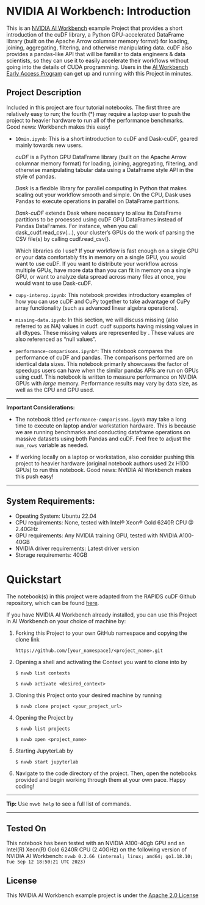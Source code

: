 # NVIDIA AI Workbench: Introduction
This is an [NVIDIA AI Workbench](https://developer.nvidia.com/blog/develop-and-deploy-scalable-generative-ai-models-seamlessly-with-nvidia-ai-workbench/) example Project that provides a short introduction of the cuDF library, a Python GPU-accelerated DataFrame library (built on the Apache Arrow columnar memory format) for loading, joining, aggregating, filtering, and otherwise manipulating data. cuDF also provides a pandas-like API that will be familiar to data engineers & data scientists, so they can use it to easily accelerate their workflows without going into the details of CUDA programming. Users in the [AI Workbench Early Access Program](https://developer.nvidia.com/ai-workbench-early-access) can get up and running with this Project in minutes.

## Project Description
Included in this project are four tutorial notebooks. The first three are relatively easy to run; the fourth (*) may require a laptop user to push the project to heavier hardware to run all of the performance benchmarks. Good news: Workbench makes this easy!  

* ```10min.ipynb```: This is a short introduction to cuDF and Dask-cuDF, geared mainly towards new users.

   _cuDF_ is a Python GPU DataFrame library (built on the Apache Arrow columnar memory format) for loading, joining, aggregating, filtering, and otherwise manipulating tabular data using a DataFrame style API in the style of pandas.

   _Dask_ is a flexible library for parallel computing in Python that makes scaling out your workflow smooth and simple. On the CPU, Dask uses Pandas to execute operations in parallel on DataFrame partitions.

   _Dask-cuDF_ extends Dask where necessary to allow its DataFrame partitions to be processed using cuDF GPU DataFrames instead of Pandas DataFrames. For instance, when you call dask_cudf.read_csv(...), your cluster’s GPUs do the work of parsing the CSV file(s) by calling cudf.read_csv().

   Which libraries do I use? If your workflow is fast enough on a single GPU or your data comfortably fits in memory on a single GPU, you would want to use cuDF. If you want to distribute your workflow across multiple GPUs, have more data than you can fit in memory on a single GPU, or want to analyze data spread across many files at once, you would want to use Dask-cuDF. 
  
* ```cupy-interop.ipynb```: This notebook provides introductory examples of how you can use cuDF and CuPy together to take advantage of CuPy array functionality (such as advanced linear algebra operations). 
  
* ```missing-data.ipynb```: In this section, we will discuss missing (also referred to as NA) values in cudf. cudf supports having missing values in all dtypes. These missing values are represented by <NA>. These values are also referenced as “null values”.
  
* ```performance-comparisons.ipynb*```: This notebook compares the performance of cuDF and pandas. The comparisons performed are on identical data sizes. This notebook primarily showcases the factor of speedups users can have when the similar pandas APIs are run on GPUs using cudf. This notebook is written to measure performance on NVIDIA GPUs with _large_ memory. Performance results may vary by data size, as well as the CPU and GPU used.

---
**Important Considerations:**
* The notebook titled ```performance-comparisons.ipynb``` may take a long time to execute on laptop and/or workstation hardware. This is because we are running benchmarks and conducting dataframe operations on massive datasets using both Pandas and cuDF. Feel free to adjust the ```num_rows``` variable as needed. 

* If working locally on a laptop or workstation, also consider pushing this project to heavier hardware (original notebook authors used 2x H100 GPUs) to run this notebook. Good news: NVIDIA AI Workbench makes this push easy! 

---

## System Requirements:
* Opeating System: Ubuntu 22.04
* CPU requirements: None, tested with Intel&reg; Xeon&reg; Gold 6240R CPU @ 2.40GHz
* GPU requirements: Any NVIDIA training GPU, tested with NVIDIA A100-40GB
* NVIDIA driver requirements: Latest driver version
* Storage requirements: 40GB

# Quickstart
The notebook(s) in this project were adapted from the RAPIDS cuDF Github repository, which can be found [here](https://github.com/rapidsai/cudf/tree/branch-23.12/notebooks).

If you have NVIDIA AI Workbench already installed, you can use this Project in AI Workbench on your choice of machine by:
1. Forking this Project to your own GitHub namespace and copying the clone link

   ```https://github.com/[your_namespace]/<project_name>.git```
   
2. Opening a shell and activating the Context you want to clone into by

   ```
   $ nvwb list contexts
   
   $ nvwb activate <desired_context>
   ```
   
3. Cloning this Project onto your desired machine by running

   ```
   $ nvwb clone project <your_project_url>
   ```
   
4. Opening the Project by

   ```
   $ nvwb list projects
   
   $ nvwb open <project_name>
   ```
   
5. Starting JupyterLab by

   ```
   $ nvwb start jupyterlab
   ```

6. Navigate to the code directory of the project. Then, open the notebooks provided and begin working through them at your own pace. Happy coding!

---
**Tip:** Use ```nvwb help``` to see a full list of commands. 

---

## Tested On
This notebook has been tested with an NVIDIA A100-40gb GPU and an Intel(R) Xeon(R) Gold 6240R CPU (2.40GHz) on the following version of NVIDIA AI Workbench: ```nvwb 0.2.66 (internal; linux; amd64; go1.18.10; Tue Sep 12 18:50:21 UTC 2023)```

## License
This NVIDIA AI Workbench example project is under the [Apache 2.0 License](https://github.com/NVIDIA/rapids-cudf/blob/main/LICENSE.txt)
